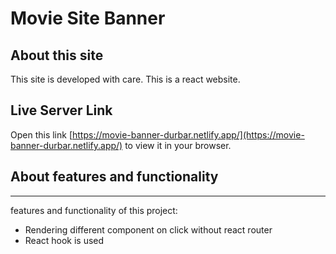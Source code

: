 # Movie Site Banner

## About this site

This site is developed with care. This is a react website.


## Live Server Link

Open this link [https://movie-banner-durbar.netlify.app/](https://movie-banner-durbar.netlify.app/) to view it in your browser.

## About features and functionality
***
features and functionality of this project:
* Rendering different component on click without react router
* React hook is used